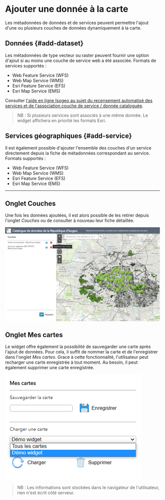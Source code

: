 # Ajouter une donnée à la carte

Les métadonnées de données et de services peuvent permettre l'ajout d'une ou plusieurs couches de données dynamiquement à la carte.

## Données {#add-dataset}

Les métadonnées de type vecteur ou raster peuvent fournir une option d'ajout si au moins une couche de service web a été associée. Formats de services supportés :

* Web Feature Service \(WFS\)
* Web Map Service \(WMS\)
* Esri Feature Service \(EFS\)
* Esri Map Service \(EMS\)

Consulter [l'aide en ligne Isogeo au sujet du recensement automatisé des services et de l'association couche de service / donnée cataloguée](https://help.isogeo.com/fr/features/inventory/md_services/srv_intro.html).

> NB : Si plusieurs services sont associés à une même donnée. Le widget affichera en priorité les formats Esri.

## Services géographiques {#add-service}

Il est également possible d'ajouter l'ensemble des couches d'un service directement depuis la fiche de métadonnées correspondant au service. Formats supportés :

* Web Feature Service \(WFS\)
* Web Map Service \(WMS\)
* Esri Feature Service \(EFS\)
* Esri Map Service \(EMS\)

---

## Onglet Couches

Une fois les données ajoutées, il est alors possible de les retirer depuis l'onglet *Couches* ou de consulter à nouveau leur fiche détaillée.

![Gestion des couches ajoutées à la carte](../../assets/widget_WABDE_remove_layer.png)

## Onglet Mes cartes

Le widget offre également la possibilité de sauvegarder une carte après l'ajout de données.
Pour cela, il suffit de nommer la carte et de l'enregistrer dans l'onglet *Mes cartes*. Grace à cette fonctionnalité, l'utilisateur peut recharger une carte enregistrée à tout moment. Au besoin, il peut également supprimer une carte enregistrée.

![Gestion des cartes enregistrées](../../assets/map_tab.png)

> NB : Les informations sont stockées dans le navigateur de l'utilisateur, rien n'est écrit côté serveur.